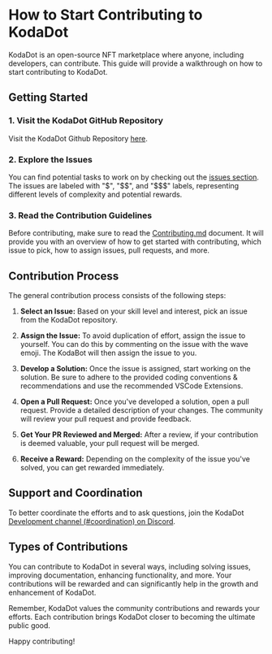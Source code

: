 # How to Start Contributing to KodaDot

KodaDot is an open-source NFT marketplace where anyone, including developers, can contribute. This guide will provide a walkthrough on how to start contributing to KodaDot.

## Getting Started

### 1. Visit the KodaDot GitHub Repository

Visit the KodaDot Github Repository [here](https://github.com/kodadot). 

### 2. Explore the Issues

You can find potential tasks to work on by checking out the [issues section](https://github.com/kodadot/nft-gallery/issues?q=is%3Aissue+is%3Aopen+label%3A%22good+first+issue%22). The issues are labeled with "$", "$$", and "$$$" labels, representing different levels of complexity and potential rewards.

### 3. Read the Contribution Guidelines

Before contributing, make sure to read the [Contributing.md](https://github.com/kodadot/nft-gallery/blob/main/CONTRIBUTING.md) document. It will provide you with an overview of how to get started with contributing, which issue to pick, how to assign issues, pull requests, and more.

## Contribution Process

The general contribution process consists of the following steps:

1. **Select an Issue:** Based on your skill level and interest, pick an issue from the KodaDot repository.

2. **Assign the Issue:** To avoid duplication of effort, assign the issue to yourself. You can do this by commenting on the issue with the wave emoji. The KodaBot will then assign the issue to you.

3. **Develop a Solution:** Once the issue is assigned, start working on the solution. Be sure to adhere to the provided coding conventions & recommendations and use the recommended VSCode Extensions.

4. **Open a Pull Request:** Once you've developed a solution, open a pull request. Provide a detailed description of your changes. The community will review your pull request and provide feedback.

5. **Get Your PR Reviewed and Merged:** After a review, if your contribution is deemed valuable, your pull request will be merged.

6. **Receive a Reward:** Depending on the complexity of the issue you've solved, you can get rewarded immediately.

## Support and Coordination

To better coordinate the efforts and to ask questions, join the KodaDot [Development channel (#coordination) on Discord](https://discord.gg/4CeHXamhqB).

## Types of Contributions

You can contribute to KodaDot in several ways, including solving issues, improving documentation, enhancing functionality, and more. Your contributions will be rewarded and can significantly help in the growth and enhancement of KodaDot.

Remember, KodaDot values the community contributions and rewards your efforts. Each contribution brings KodaDot closer to becoming the ultimate public good.

Happy contributing!